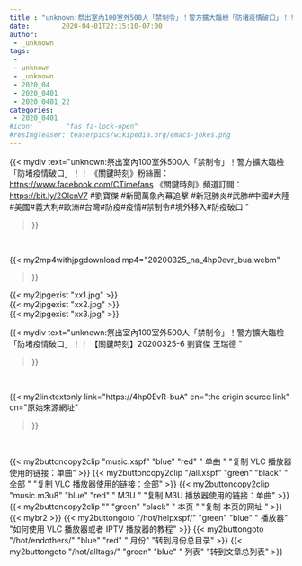 ```yaml
---
title : "unknown:祭出室內100室外500人「禁制令」！警方擴大臨檢「防堵疫情破口」！！ 【關鍵時刻】20200325-6 劉寶傑 王瑞德 "
date:        2020-04-01T22:15:10-07:00
author:
 - _unknown
tags:
 - 
 - unknown
 - _unknown
 - 2020_04
 - 2020_0401
 - 2020_0401_22
categories:
 - 2020_0401
#icon:        "fas fa-lock-open"
#resImgTeaser: teaserpics/wikipedia.org/emacs-jokes.png
---
```







{{< mydiv text="unknown:祭出室內100室外500人「禁制令」！警方擴大臨檢「防堵疫情破口」！！  《關鍵時刻》粉絲團：https://www.facebook.com/CTimefans 《關鍵時刻》頻道訂閱：https://bit.ly/2OlcnV7  #劉寶傑 #新聞萬象內幕追擊 #新冠肺炎#武肺#中國#大陸#美國#義大利#歐洲#台灣#防疫#疫情#禁制令#境外移入#防疫破口 "
>}}
<br>


{{< my2mp4withjpgdownload mp4="20200325_na_4hp0evr_bua.webm"
>}}

{{< my2jpgexist "xx1.jpg" >}}<br>
{{< my2jpgexist "xx2.jpg" >}}<br>
{{< my2jpgexist "xx3.jpg" >}}<br>



{{< mydiv text="unknown:祭出室內100室外500人「禁制令」！警方擴大臨檢「防堵疫情破口」！！ 【關鍵時刻】20200325-6 劉寶傑 王瑞德 "
>}}
<br>

{{< my2linktextonly link="https://4hp0EvR-buA"
en="the origin source link" cn="原始來源網址"
>}}


<br>


{{< my2buttoncopy2clip "music.xspf"        "blue"   "red"    " 单曲 "  "复制 VLC 播放器使用的链接：单曲" >}} {{< my2buttoncopy2clip "/all.xspf"         "green"  "black"  " 全部 "  "复制 VLC 播放器使用的链接：全部" >}} {{< my2buttoncopy2clip "music.m3u8"        "blue"   "red"    " M3U  "    "复制 M3U 播放器使用的链接：单曲" >}} {{< my2buttoncopy2clip ""                  "green"  "black"  " 本页 "    "复制 本页的网址 " >}} {{< mybr2 >}} {{< my2buttongoto      "/hot/helpxspf/"    "green"  "blue"   " 播放器" "如何使用 VLC 播放器或者 IPTV 播放器的教程" >}} {{< my2buttongoto      "/hot/endothers/"   "blue"   "red"    " 月份"   "转到月份总目录" >}} {{< my2buttongoto      "/hot/alltags/"     "green"  "blue"   " 列表"   "转到文章总列表" >}} 
